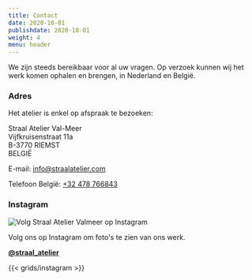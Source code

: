 ```yaml
---
title: Contact
date: 2020-10-01
publishdate: 2020-10-01
weight: 4
menu: header
---
```


We zijn steeds bereikbaar voor al uw vragen. Op verzoek kunnen wij het
werk komen ophalen en brengen, in Nederland en België.

### Adres

Het atelier is enkel op afspraak te bezoeken:

Straal Atelier Val-Meer  
Vijfkruisenstraat 11a  
B-3770 RIEMST  
BELGIË

E-mail: [info@straalatelier.com](mailto:info@straalatelier.com)

Telefoon België: [+32 478 766843](tel:+32478766843)

### Instagram

![Volg Straal Atelier Valmeer op Instagram](/images/IG_Glyph_Fill.png "Volg @straal_atelier op Instagram")

Volg ons op Instagram om foto's te zien van ons werk.

[**@straal_atelier**](https://www.instagram.com/straal_atelier/)

{{< grids/instagram >}}
